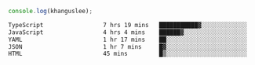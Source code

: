 ```js
console.log(khanguslee);
```

<!--START_SECTION:waka-->

```txt
TypeScript                 7 hrs 19 mins   ███████████▓░░░░░░░░░░░░░   47.20 %
JavaScript                 4 hrs 4 mins    ██████▓░░░░░░░░░░░░░░░░░░   26.22 %
YAML                       1 hr 17 mins    ██░░░░░░░░░░░░░░░░░░░░░░░   08.28 %
JSON                       1 hr 7 mins     █▓░░░░░░░░░░░░░░░░░░░░░░░   07.28 %
HTML                       45 mins         █▒░░░░░░░░░░░░░░░░░░░░░░░   04.85 %
```

<!--END_SECTION:waka-->

<!--
**khanguslee/khanguslee** is a ✨ _special_ ✨ repository because its `README.md` (this file) appears on your GitHub profile.

Here are some ideas to get you started:

- 🔭 I’m currently working on ...
- 🌱 I’m currently learning ...
- 👯 I’m looking to collaborate on ...
- 🤔 I’m looking for help with ...
- 💬 Ask me about ...
- 📫 How to reach me: ...
- 😄 Pronouns: ...
- ⚡ Fun fact: ...
-->
